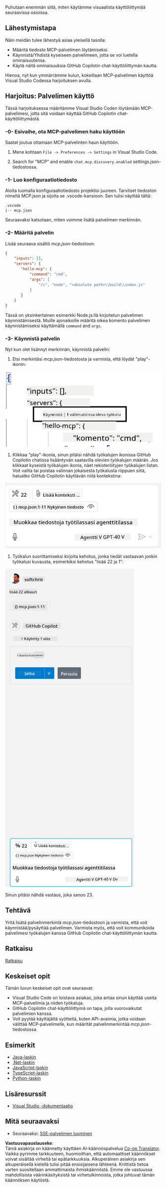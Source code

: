 <!--
CO_OP_TRANSLATOR_METADATA:
{
  "original_hash": "c37fabfbc0dcbc9a4afb6d17e7d3be9f",
  "translation_date": "2025-05-17T11:10:41+00:00",
  "source_file": "03-GettingStarted/04-vscode/README.md",
  "language_code": "fi"
}
-->
Puhutaan enemmän siitä, miten käytämme visuaalista käyttöliittymää seuraavissa osioissa.

## Lähestymistapa

Näin meidän tulee lähestyä asiaa yleisellä tasolla:

- Määritä tiedosto MCP-palvelimen löytämiseksi.
- Käynnistä/Yhdistä kyseiseen palvelimeen, jotta se voi luetella ominaisuutensa.
- Käytä näitä ominaisuuksia GitHub Copilotin chat-käyttöliittymän kautta.

Hienoa, nyt kun ymmärrämme kulun, kokeillaan MCP-palvelimen käyttöä Visual Studio Codessa harjoituksen avulla.

## Harjoitus: Palvelimen käyttö

Tässä harjoituksessa määritämme Visual Studio Coden löytämään MCP-palvelimesi, jotta sitä voidaan käyttää GitHub Copilotin chat-käyttöliittymästä.

### -0- Esivaihe, ota MCP-palvelimen haku käyttöön

Saatat joutua ottamaan MCP-palvelinten haun käyttöön.

1. Mene kohtaan `File -> Preferences -> Settings` in Visual Studio Code.

1. Search for "MCP" and enable `chat.mcp.discovery.enabled` settings.json-tiedostossa.

### -1- Luo konfiguraatiotiedosto

Aloita luomalla konfiguraatiotiedosto projektisi juureen. Tarvitset tiedoston nimeltä MCP.json ja sijoita se .vscode-kansioon. Sen tulisi näyttää tältä:

```text
.vscode
|-- mcp.json
```

Seuraavaksi katsotaan, miten voimme lisätä palvelimen merkinnän.

### -2- Määritä palvelin

Lisää seuraava sisältö *mcp.json*-tiedostoon:

```json
{
    "inputs": [],
    "servers": {
       "hello-mcp": {
           "command": "cmd",
           "args": [
               "/c", "node", "<absolute path>\\build\\index.js"
           ]
       }
    }
}
```

Tässä on yksinkertainen esimerkki Node.js:llä kirjoitetun palvelimen käynnistämisestä. Muille ajonaikoille määritä oikea komento palvelimen käynnistämiseksi käyttämällä `command` and `args`.

### -3- Käynnistä palvelin

Nyt kun olet lisännyt merkinnän, käynnistä palvelin:

1. Etsi merkintäsi *mcp.json*-tiedostosta ja varmista, että löydät "play"-ikonin:

  ![Palvelimen käynnistäminen Visual Studio Codessa](../../../../translated_images/vscode-start-server.c7f1132263a8ce789fa7f436eb3df7e36199ebf863f1a8205bfc4483c9e40924.fi.png)  

1. Klikkaa "play"-ikonia, sinun pitäisi nähdä työkalujen ikonissa GitHub Copilotin chatissa lisääntyvän saatavilla olevien työkalujen määrän. Jos klikkaat kyseistä työkalujen ikonia, näet rekisteröityjen työkalujen listan. Voit valita tai poistaa valinnan jokaisesta työkalusta riippuen siitä, haluatko GitHub Copilotin käyttävän niitä kontekstina:

  ![Palvelimen käynnistäminen Visual Studio Codessa](../../../../translated_images/vscode-tool.ce37be05a56b9af258f882c161dbf35e23ac885b08ee5f5ee643097653b135b8.fi.png)

1. Työkalun suorittamiseksi kirjoita kehotus, jonka tiedät vastaavan jonkin työkalusi kuvausta, esimerkiksi kehotus "lisää 22 ja 1":

  ![Työkalun suorittaminen GitHub Copilotista](../../../../translated_images/vscode-agent.7f56a5ce3cef334adfe737514a7e8ac9384fa4161dd4df14bd3ddc9cd1a154f4.fi.png)

  Sinun pitäisi nähdä vastaus, joka sanoo 23.

## Tehtävä

Yritä lisätä palvelinmerkintä *mcp.json*-tiedostoon ja varmista, että voit käynnistää/pysäyttää palvelimen. Varmista myös, että voit kommunikoida palvelimesi työkalujen kanssa GitHub Copilotin chat-käyttöliittymän kautta.

## Ratkaisu

[Ratkaisu](./solution/README.md)

## Keskeiset opit

Tämän luvun keskeiset opit ovat seuraavat:

- Visual Studio Code on loistava asiakas, joka antaa sinun käyttää useita MCP-palvelimia ja niiden työkaluja.
- GitHub Copilotin chat-käyttöliittymä on tapa, jolla vuorovaikutat palvelimien kanssa.
- Voit pyytää käyttäjältä syötteitä, kuten API-avaimia, jotka voidaan välittää MCP-palvelimelle, kun määrität palvelinmerkintää *mcp.json*-tiedostossa.

## Esimerkit

- [Java-laskin](../samples/java/calculator/README.md)
- [.Net-laskin](../../../../03-GettingStarted/samples/csharp)
- [JavaScript-laskin](../samples/javascript/README.md)
- [TypeScript-laskin](../samples/typescript/README.md)
- [Python-laskin](../../../../03-GettingStarted/samples/python) 

## Lisäresurssit

- [Visual Studio -dokumentaatio](https://code.visualstudio.com/docs/copilot/chat/mcp-servers)

## Mitä seuraavaksi

- Seuraavaksi: [SSE-palvelimen luominen](/03-GettingStarted/05-sse-server/README.md)

**Vastuuvapauslauseke**:  
Tämä asiakirja on käännetty käyttäen AI-käännöspalvelua [Co-op Translator](https://github.com/Azure/co-op-translator). Vaikka pyrimme tarkkuuteen, huomioithan, että automaattiset käännökset voivat sisältää virheitä tai epätarkkuuksia. Alkuperäinen asiakirja sen alkuperäisellä kielellä tulisi pitää ensisijaisena lähteenä. Kriittistä tietoa varten suositellaan ammattimaista ihmiskäännöstä. Emme ole vastuussa mahdollisista väärinkäsityksistä tai virhetulkinnoista, jotka johtuvat tämän käännöksen käytöstä.